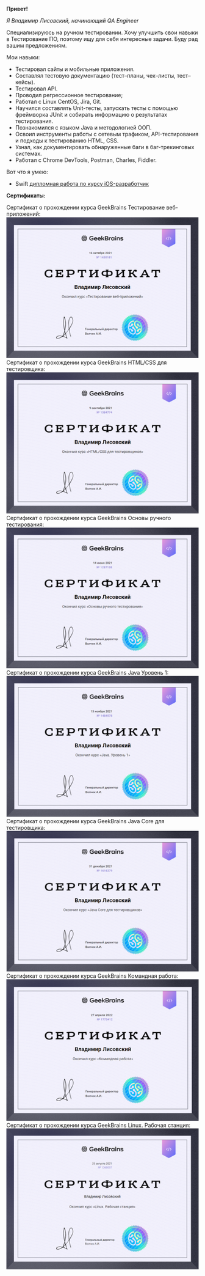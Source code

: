 **Привет!**

*Я Владимир Лисовский, начинающий QA Engineer*

   Специализируюсь на ручном тестировании. Хочу улучшить свои навыки в Тестирование ПО, поэтому ищу для себя интересные задачи. Буду рад вашим предложениям.

Мои навыки:
* Тестировал сайты и мобильные приложения.
* Составлял тестовую документацию (тест–планы, чек–листы, тест–кейсы).
* Тестировал API.
* Проводил регрессионное тестирование;
* Работал с Linux CentOS, Jira, Git.
* Научился составлять Unit-тесты, запускать тесты с помощью фреймворка JUnit и собирать информацию о результатах тестирования.
* Познакомился с языком Java и методологией ООП.
* Освоил инструменты работы с сетевым трафиком, API-тестирования и подходы к тестированию HTML, CSS.
* Узнал, как документировать обнаруженные баги в баг-трекинговых системах.
* Работал с Chrome DevTools, Postman, Charles, Fiddler.

Вот что я умею:
* Swift [дипломная работа по курсу iOS-разработчик](https://github.com/NGrani/ios-homeworks.git)

**Сертификаты:**


Сертификат о прохождении курса GeekBrains Тестирование веб-приложений:
![](https://github.com/vladimir9107/vladimir9107/blob/main/assets/2022-05-21_23-25-15.png)
Сертификат о прохождении курса GeekBrains HTML/CSS для тестировщика:
![](https://github.com/vladimir9107/vladimir9107/blob/main/assets/2022-05-21_23-26-27.png)
Сертификат о прохождении курса GeekBrains Основы ручного тестирования:
![](https://github.com/vladimir9107/vladimir9107/blob/main/assets/2022-05-21_23-27-16.png)
Сертификат о прохождении курса GeekBrains Java Уровень 1:
![](https://github.com/vladimir9107/vladimir9107/blob/main/assets/2022-05-21_23-24-48.png)
Сертификат о прохождении курса GeekBrains Java Core для тестировщика:
![](https://github.com/vladimir9107/vladimir9107/blob/main/assets/2022-05-21_23-24-14.png)
Сертификат о прохождении курса GeekBrains Командная работа:
![](https://github.com/vladimir9107/vladimir9107/blob/main/assets/2022-05-21_23-22-07.png)
Сертификат о прохождении курса GeekBrains Linux. Рабочая станция:
![](https://github.com/vladimir9107/vladimir9107/blob/main/assets/2022-05-21_23-16-42.png)
